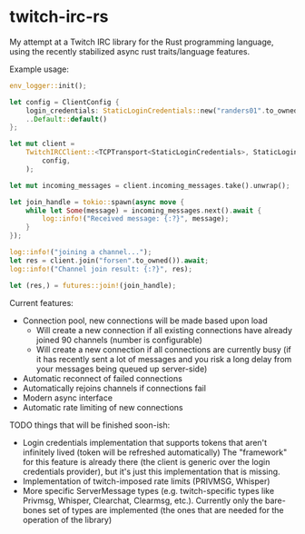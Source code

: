 # twitch-irc-rs

My attempt at a Twitch IRC library for the Rust programming language, using the recently stabilized async rust traits/language features.

Example usage:

```rust
env_logger::init();

let config = ClientConfig {
    login_credentials: StaticLoginCredentials::new("randers01".to_owned(), Some("abcdef123456".to_owned())),
    ..Default::default()
};

let mut client =
    TwitchIRCClient::<TCPTransport<StaticLoginCredentials>, StaticLoginCredentials>::new(
        config,
    );

let mut incoming_messages = client.incoming_messages.take().unwrap();

let join_handle = tokio::spawn(async move {
    while let Some(message) = incoming_messages.next().await {
        log::info!("Received message: {:?}", message);
    }
});

log::info!("joining a channel...");
let res = client.join("forsen".to_owned()).await;
log::info!("Channel join result: {:?}", res);

let (res,) = futures::join!(join_handle);
```

Current features:
- Connection pool, new connections will be made based upon load
  - Will create a new connection if all existing connections have already joined 90 channels (number is configurable)
  - Will create a new connection if all connections are currently busy (if it has recently sent a lot of messages and you risk a long delay from your messages being queued up server-side)
- Automatic reconnect of failed connections
- Automatically rejoins channels if connections fail
- Modern async interface
- Automatic rate limiting of new connections

TODO things that will be finished soon-ish:
- Login credentials implementation that supports tokens that aren't infinitely lived (token will be refreshed automatically)
    The "framework" for this feature is already there (the client is generic over the login credentials provider), but it's just this implementation that is missing.
- Implementation of twitch-imposed rate limits (PRIVMSG, Whisper)
- More specific ServerMessage types (e.g. twitch-specific types like Privmsg, Whisper, Clearchat, Clearmsg, etc.). Currently only the bare-bones set of types are implemented (the ones that are needed for the operation of the library)
